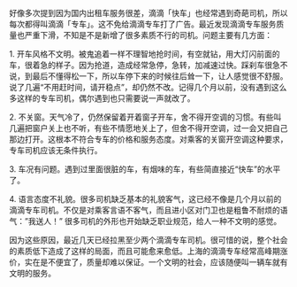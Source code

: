 好像多次提到因为国内出租车服务很差，滴滴「快车」也经常遇到奇葩司机，所以每次都得叫滴滴「专车」。这不免给滴滴专车打了广告。最近发现滴滴专车服务质量也严重下滑，不知是不是新增了很多素质不行的司机。问题主要有几方面：

1\. 开车风格不文明。被鬼追着一样不理智地抢时间，有空就钻，用大灯闪前面的车，很着急的样子。因为抢道，造成经常急停，急转，加减速过快。踩刹车很急不说，到最后不懂得松一下，所以车停下来的时候往后耸一下，让人感觉很不舒服。说了几遍“不用赶时间，请开稳点”，却仍然不改。记得几个月以前，没有遇到这么多这样的专车司机，偶尔遇到也只需要说一声就改了。

2\. 不关窗。天气冷了，仍然保留着开着窗子开车，舍不得开空调的习惯。有些叫几遍把窗户关上也不听，有些不情愿地关上了，但舍不得开空调，过一会又把自己那边打开。这根本不符合专车的价格和服务态度。对乘客的关窗开空调这种要求，专车司机应该无条件执行。

3\. 车况有问题。遇到过里面很脏的车，有烟味的车，有些简直接近“快车”的水平了。

4\. 语言态度不礼貌。很多司机缺乏基本的礼貌客气，这已经不像是几个月以前的滴滴专车司机。不仅是对乘客言语不客气，而且进小区对门卫也是粗鲁不耐烦的语气：”我送人！” 很多司机的外形也开始缺乏职业规范，给人一种不文明的感觉。

因为这些原因，最近几天已经拉黑至少两个滴滴专车司机。很可惜的说，整个社会的素质低下造成了这样的局面，而且可能愈来愈低。上海的滴滴专车经常高峰期涨价，实在是不便宜了，质量却难以保证。一个文明的社会，应该随便叫一辆车就有文明的服务。
